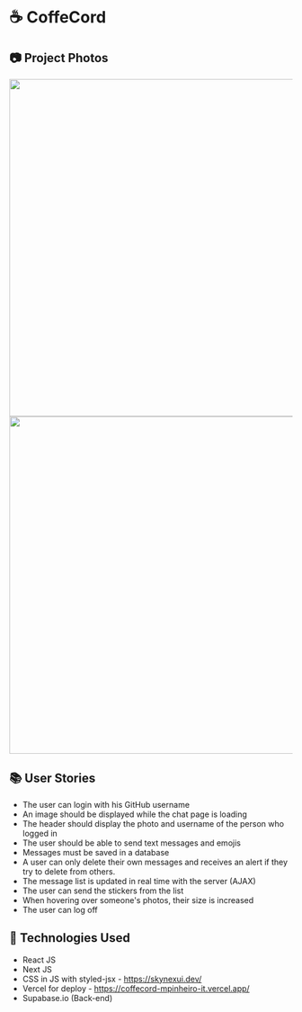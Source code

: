 # :coffee: CoffeCord

## 📷 Project Photos
<img src="https://github.com/mpinheiro-it/CoffeCord/blob/main/home.png" width="600px">
<img src="https://github.com/mpinheiro-it/CoffeCord/blob/main/chat.png" width="600px">

## :books: User Stories

- The user can login with his GitHub username
- An image should be displayed while the chat page is loading
- The header should display the photo and username of the person who logged in
- The user should be able to send text messages and emojis
- Messages must be saved in a database
- A user can only delete their own messages and receives an alert if they try to delete from others.
- The message list is updated in real time with the server (AJAX)
- The user can send the stickers from the list
- When hovering over someone's photos, their size is increased
- The user can log off


## :rocket: Technologies Used

- React JS
- Next JS
- CSS in JS with styled-jsx - https://skynexui.dev/
- Vercel for deploy - https://coffecord-mpinheiro-it.vercel.app/
- Supabase.io (Back-end)
